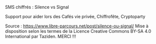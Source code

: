 SMS chiffrés : Silence vs Signal

Support pour aider lors des Cafés vie privée, Chiffrofête, Cryptoparty

Source :
https://www.libre-parcours.net/post/silence-ou-signal/
Mise à disposition selon les termes de la Licence Creative Commons
BY-SA 4.0 International par Taziden.
MERCI !!!

